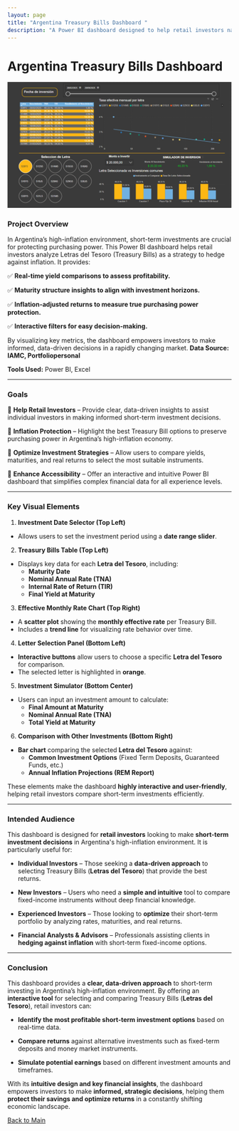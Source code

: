 ```yaml
---
layout: page
title: "Argentina Treasury Bills Dashboard "
description: "A Power BI dashboard designed to help retail investors navigate short-term investment opportunities in Letras del Tesoro, offering insights to hedge against inflation. It features yield comparisons, maturity structures, and inflation-adjusted returns, providing clear, actionable information for protecting capital in a volatile economy."
---
```


# Argentina Treasury Bills Dashboard

[![Spotify Dashboard](/assets/img/Dasboard_bonos_screen.png)](https://Savenast.github.io/portfolio/assets/img/Dasboard_bonos_screen.png)

### Project Overview

In Argentina’s high-inflation environment, short-term investments are crucial for protecting purchasing power. This Power BI dashboard helps retail investors analyze Letras del Tesoro (Treasury Bills) as a strategy to hedge against inflation. It provides:

✅ **Real-time yield comparisons to assess profitability.**

✅ **Maturity structure insights to align with investment horizons.**

✅ **Inflation-adjusted returns to measure true purchasing power protection.**

✅ **Interactive filters for easy decision-making.**

By visualizing key metrics, the dashboard empowers investors to make informed, data-driven decisions in a rapidly changing market.
**Data Source: IAMC, Portfoliopersonal**


**Tools Used:** Power BI, Excel 

---

### Goals

📌 **Help Retail Investors** – Provide clear, data-driven insights to assist individual investors in making informed short-term investment decisions.

📌 **Inflation Protection** – Highlight the best Treasury Bill options to preserve purchasing power in Argentina’s high-inflation economy.

📌 **Optimize Investment Strategies** – Allow users to compare yields, maturities, and real returns to select the most suitable instruments.

📌 **Enhance Accessibility** – Offer an interactive and intuitive Power BI dashboard that simplifies complex financial data for all experience levels.

---

### Key Visual Elements

1. **Investment Date Selector (Top Left)**
- Allows users to set the investment period using a **date range slider**.


2. **Treasury Bills Table (Top Left)**
- Displays key data for each **Letra del Tesoro**, including:  
  - **Maturity Date**  
  - **Nominal Annual Rate (TNA)**  
  - **Internal Rate of Return (TIR)**  
  - **Final Yield at Maturity**
  

3. **Effective Monthly Rate Chart (Top Right)**
- A **scatter plot** showing the **monthly effective rate** per Treasury Bill.
- Includes a **trend line** for visualizing rate behavior over time.


4. **Letter Selection Panel (Bottom Left)**
- **Interactive buttons** allow users to choose a specific **Letra del Tesoro** for comparison.
- The selected letter is highlighted in **orange**.


5. **Investment Simulator (Bottom Center)**
- Users can input an investment amount to calculate:  
  - **Final Amount at Maturity**  
  - **Nominal Annual Rate (TNA)**  
  - **Total Yield at Maturity**
  
  
6. **Comparison with Other Investments (Bottom Right)**
- **Bar chart** comparing the selected **Letra del Tesoro** against:  
  - **Common Investment Options** (Fixed Term Deposits, Guaranteed Funds, etc.)
  - **Annual Inflation Projections (REM Report)**

These elements make the dashboard **highly interactive and user-friendly**, helping retail investors compare short-term investments efficiently.

---

### Intended Audience

This dashboard is designed for **retail investors** looking to make **short-term investment decisions** in Argentina's high-inflation environment. It is particularly useful for:  

- **Individual Investors** – Those seeking a **data-driven approach** to selecting Treasury Bills (**Letras del Tesoro**) that provide the best returns.

- **New Investors** – Users who need a **simple and intuitive** tool to compare fixed-income instruments without deep financial knowledge.

- **Experienced Investors** – Those looking to **optimize** their short-term portfolio by analyzing rates, maturities, and real returns.

- **Financial Analysts & Advisors** – Professionals assisting clients in **hedging against inflation** with short-term fixed-income options.

---


### Conclusion

This dashboard provides a **clear, data-driven approach** to short-term investing in Argentina’s high-inflation environment. By offering an **interactive tool** for selecting and comparing Treasury Bills (**Letras del Tesoro**), retail investors can:  

- **Identify the most profitable short-term investment options** based on real-time data.

- **Compare returns** against alternative investments such as fixed-term deposits and money market instruments.

- **Simulate potential earnings** based on different investment amounts and timeframes.

With its **intuitive design and key financial insights**, the dashboard empowers investors to make **informed, strategic decisions**, helping them **protect their savings and optimize returns** in a constantly shifting economic landscape.  

[Back to Main](/portfolio)
